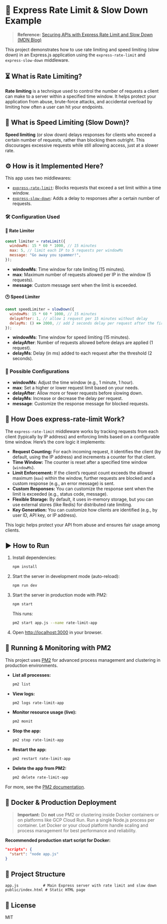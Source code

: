 # 🚦 Express Rate Limit & Slow Down Example

> **Reference:** [Securing APIs with Express Rate Limit and Slow Down (MDN Blog)](https://developer.mozilla.org/en-US/blog/securing-apis-express-rate-limit-and-slow-down/)

This project demonstrates how to use rate limiting and speed limiting (slow down) in an Express.js application using the `express-rate-limit` and `express-slow-down` middleware.

## ⏳ What is Rate Limiting?

**Rate limiting** is a technique used to control the number of requests a client can make to a server within a specified time window. It helps protect your application from abuse, brute-force attacks, and accidental overload by limiting how often a user can hit your endpoints.

## 🐢 What is Speed Limiting (Slow Down)?

**Speed limiting** (or slow down) delays responses for clients who exceed a certain number of requests, rather than blocking them outright. This discourages excessive requests while still allowing access, just at a slower rate.

## ⚙️ How is it Implemented Here?

This app uses two middlewares:

- [`express-rate-limit`](https://www.npmjs.com/package/express-rate-limit): Blocks requests that exceed a set limit within a time window.
- [`express-slow-down`](https://www.npmjs.com/package/express-slow-down): Adds a delay to responses after a certain number of requests.

### 🛠️ Configuration Used

#### 🚫 Rate Limiter
```js
const limiter = rateLimit({
  windowMs: 15 * 60 * 1000, // 15 minutes
  max: 5, // limit each IP to 5 requests per windowMs
  message: "Go away you spammer!",
});
```
- **windowMs**: Time window for rate limiting (15 minutes).
- **max**: Maximum number of requests allowed per IP in the window (5 requests).
- **message**: Custom message sent when the limit is exceeded.

#### 🕒 Speed Limiter
```js
const speedLimiter = slowDown({
  windowMs: 15 * 60 * 1000, // 15 minutes
  delayAfter: 1, // allow 1 request per 15 minutes without delay
  delayMs: () => 2000, // add 2 seconds delay per request after the first
});
```
- **windowMs**: Time window for speed limiting (15 minutes).
- **delayAfter**: Number of requests allowed before delays are applied (1 request).
- **delayMs**: Delay (in ms) added to each request after the threshold (2 seconds).

### 🔧 Possible Configurations
- **windowMs**: Adjust the time window (e.g., 1 minute, 1 hour).
- **max**: Set a higher or lower request limit based on your needs.
- **delayAfter**: Allow more or fewer requests before slowing down.
- **delayMs**: Increase or decrease the delay per request.
- **message**: Customize the response message for blocked requests.

## 🧠 How Does express-rate-limit Work?

The `express-rate-limit` middleware works by tracking requests from each client (typically by IP address) and enforcing limits based on a configurable time window. Here’s the core logic it implements:

- **Request Counting:** For each incoming request, it identifies the client (by default, using the IP address) and increments a counter for that client.
- **Time Window:** The counter is reset after a specified time window (`windowMs`).
- **Limit Enforcement:** If the client’s request count exceeds the allowed maximum (`max`) within the window, further requests are blocked and a custom response (e.g., an error message) is sent.
- **Custom Responses:** You can customize the response sent when the limit is exceeded (e.g., status code, message).
- **Flexible Storage:** By default, it uses in-memory storage, but you can use external stores (like Redis) for distributed rate limiting.
- **Key Generation:** You can customize how clients are identified (e.g., by user ID, API key, or IP address).

This logic helps protect your API from abuse and ensures fair usage among clients.

## ▶️ How to Run

1. Install dependencies:
   ```sh
   npm install
   ```
2. Start the server in development mode (auto-reload):
   ```sh
   npm run dev
   ```
3. Start the server in production mode with PM2:
   ```sh
   npm start
   ```
   This runs:
   ```sh
   pm2 start app.js --name rate-limit-app
   ```
4. Open [http://localhost:3000](http://localhost:3000) in your browser.

## 🚀 Running & Monitoring with PM2

This project uses [PM2](https://pm2.keymetrics.io/) for advanced process management and clustering in production environments.

- **List all processes:**
  ```sh
  pm2 list
  ```
- **View logs:**
  ```sh
  pm2 logs rate-limit-app
  ```
- **Monitor resource usage (live):**
  ```sh
  pm2 monit
  ```
- **Stop the app:**
  ```sh
  pm2 stop rate-limit-app
  ```
- **Restart the app:**
  ```sh
  pm2 restart rate-limit-app
  ```
- **Delete the app from PM2:**
  ```sh
  pm2 delete rate-limit-app
  ```

For more, see the [PM2 documentation](https://pm2.keymetrics.io/docs/usage/quick-start/).

## 🐳 Docker & Production Deployment

> **Important:** Do **not** use PM2 or clustering inside Docker containers or on platforms like GCP Cloud Run. Run a single Node.js process per container. Let Docker or your cloud platform handle scaling and process management for best performance and reliability.

**Recommended production start script for Docker:**
```json
"scripts": {
  "start": "node app.js"
}
```


## 📁 Project Structure
```
app.js           # Main Express server with rate limit and slow down
public/index.html # Static HTML page
```

## 📝 License
MIT

